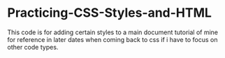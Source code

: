 # Practicing-CSS-Styles-and-HTML
This code is for adding certain styles to a main document tutorial of mine for reference in later dates when coming back to css if i have to focus on other code types.
